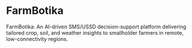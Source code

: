 # FarmBotika
FarmBotika: An AI-driven SMS/USSD decision-support platform delivering tailored crop, soil, and weather insights to smallholder farmers in remote, low-connectivity regions.

